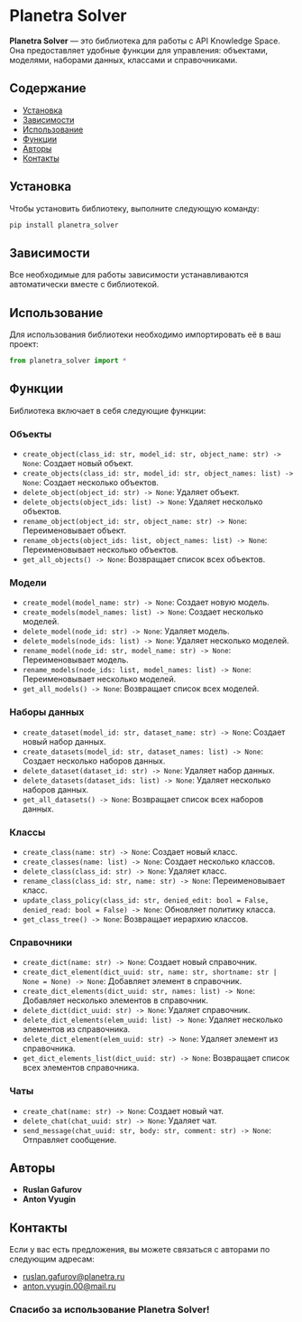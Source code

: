 # Planetra Solver

**Planetra Solver** — это библиотека для работы с API Knowledge Space. Она предоставляет удобные функции для управления: объектами, моделями, наборами данных, классами и справочниками.

## Содержание
- [Установка](#установка)
- [Зависимости](#зависимости)
- [Использование](#использование)
- [Функции](#функции)
- [Авторы](#авторы)
- [Контакты](#контакты)

## Установка
Чтобы установить библиотеку, выполните следующую команду:
```bash
pip install planetra_solver
```

## Зависимости
Все необходимые для работы зависимости устанавливаются автоматически вместе с библиотекой.

## Использование
Для использования библиотеки необходимо импортировать её в ваш проект:
```python
from planetra_solver import *
```

## Функции
Библиотека включает в себя следующие функции:

### Объекты
- `create_object(class_id: str, model_id: str, object_name: str) -> None`: Создает новый объект.
- `create_objects(class_id: str, model_id: str, object_names: list) -> None`: Создает несколько объектов.
- `delete_object(object_id: str) -> None`: Удаляет объект.
- `delete_objects(object_ids: list) -> None`: Удаляет несколько объектов.
- `rename_object(object_id: str, object_name: str) -> None`: Переименовывает объект.
- `rename_objects(object_ids: list, object_names: list) -> None`: Переименовывает несколько объектов.
- `get_all_objects() -> None`: Возвращает список всех объектов.

### Модели
- `create_model(model_name: str) -> None`: Создает новую модель.
- `create_models(model_names: list) -> None`: Создает несколько моделей.
- `delete_model(node_id: str) -> None`: Удаляет модель.
- `delete_models(node_ids: list) -> None`: Удаляет несколько моделей.
- `rename_model(node_id: str, model_name: str) -> None`: Переименовывает модель.
- `rename_models(node_ids: list, model_names: list) -> None`: Переименовывает несколько моделей.
- `get_all_models() -> None`: Возвращает список всех моделей.

### Наборы данных
- `create_dataset(model_id: str, dataset_name: str) -> None`: Создает новый набор данных.
- `create_datasets(model_id: str, dataset_names: list) -> None`: Создает несколько наборов данных.
- `delete_dataset(dataset_id: str) -> None`: Удаляет набор данных.
- `delete_datasets(dataset_ids: list) -> None`: Удаляет несколько наборов данных.
- `get_all_datasets() -> None`: Возвращает список всех наборов данных.

### Классы
- `create_class(name: str) -> None`: Создает новый класс.
- `create_classes(name: list) -> None`: Создает несколько классов.
- `delete_class(class_id: str) -> None`: Удаляет класс.
- `rename_class(class_id: str, name: str) -> None`: Переименовывает класс.
- `update_class_policy(class_id: str, denied_edit: bool = False, denied_read: bool = False) -> None`: Обновляет политику класса.
- `get_class_tree() -> None`: Возвращает иерархию классов.

### Справочники
- `create_dict(name: str) -> None`: Создает новый справочник.
- `create_dict_element(dict_uuid: str, name: str, shortname: str | None = None) -> None`: Добавляет элемент в справочник.
- `create_dict_elements(dict_uuid: str, names: list) -> None`: Добавляет несколько элементов в справочник.
- `delete_dict(dict_uuid: str) -> None`: Удаляет справочник.
- `delete_dict_elements(elem_uuid: list) -> None`: Удаляет несколько элементов из справочника.
- `delete_dict_element(elem_uuid: str) -> None`: Удаляет элемент из справочника.
- `get_dict_elements_list(dict_uuid: str) -> None`: Возвращает список всех элементов справочника.

### Чаты
- `create_chat(name: str) -> None`: Создает новый чат.
- `delete_chat(chat_uuid: str) -> None`: Удаляет чат.
- `send_message(chat_uuid: str, body: str, comment: str) -> None`: Отправляет сообщение.

## Авторы
- **Ruslan Gafurov**
- **Anton Vyugin**

## Контакты
Если у вас есть предложения, вы можете связаться с авторами по следующим адресам:
- ruslan.gafurov@planetra.ru
- anton.vyugin.00@mail.ru

### Спасибо за использование **Planetra Solver!**